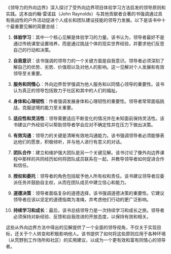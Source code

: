 《领导力的外向边界》深入探讨了受外向边界项目体验学习方法启发的领导原则和实践。这本由约翰·雷诺兹（John Raynolds）与其他贡献者合著的书强调通过具有挑战性的户外活动促进个人成长和团队建设技能的领导力发展。以下是该书中十个最重要见解的简要总结：

1. **体验学习**：其中一个核心见解是体验学习的力量。该书认为，领导者最好不是通过传统课堂设置培养，而是通过挑战个体的现实世界经验，并要求他们反思自己的行动和决策。

2. **自我意识**：该书强调的领导力的一个关键方面是自我意识。领导者必须深刻了解自己的优势、劣势、价值观以及对他人的影响。这一见解对个人发展和有效领导至关重要。

3. **服务和同情心**：外向边界哲学强调为他人服务和以同情心领导的重要性。该书认为真正的领导包括致力于社区和其中的人们的福祉。

4. **身体和心理韧性**：作者强调发展身体和心理韧性的重要性。领导者常常面临挑战，克服逆境的能力至关重要。

5. **适应性和灵活性**：领导需要适应不断变化的情况并在未知面前保持灵活性。该书建议户外经验可以帮助领导者学会应对不确定性并在压力下做出决策。

6. **有效沟通**：领导力的关键是清晰有效地沟通能力。该书强调领导者必须能够表达他们的愿景，积极倾听，并与他人进行有意义的对话。

7. **团队合作**：建立和维护强大团队是另一个关键见解。该书讨论了像外向边界课程中那样的共同经历如何将团队成员联系在一起，并教导领导者如何促进合作和信任。

8. **授权和委托**：领导者的角色包括赋予他人所有权和责任。该书建议领导者应委派任务并鼓励自主权，从而在团队成员中建立信心和能力。

9. **道德决策**：领导者面临复杂的道德选择，该书强调道德决策的重要性。它建议领导者应该以坚定的道德指南为准绳，并考虑他们行动的更广泛影响。

10. **持续学习和成长**：最后，该书总结领导力是一次持续学习和成长之旅。领导者必须保持对新经验、反馈和自我改进的开放态度，以保持有效和相关。

这些从外向边界方法中得出的见解提供了一个全面的领导视角，不仅关于实现目标，还关于个人转变和积极影响他人。该书提供了如何将这些原则应用于各种环境（从荒野到工作场所和社区）的实用建议，以成为一个更有效和富有同情心的领导者。